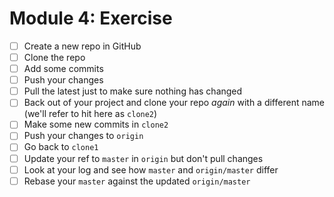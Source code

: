 # Module 4: Exercise

- [ ] Create a new repo in GitHub
- [ ] Clone the repo
- [ ] Add some commits
- [ ] Push your changes
- [ ] Pull the latest just to make sure nothing has changed
- [ ] Back out of your project and clone your repo *again* with a different name (we'll refer to hit here as `clone2`)
- [ ] Make some new commits in `clone2`
- [ ] Push your changes to `origin`
- [ ] Go back to `clone1`
- [ ] Update your ref to `master` in `origin` but don't pull changes
- [ ] Look at your log and see how `master` and `origin/master` differ
- [ ] Rebase your `master` against the updated `origin/master`
